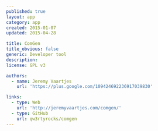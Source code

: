 ```yaml
---
published: true
layout: app
category: app
created: 2015-01-07
updated: 2015-04-28

title: ComGen
title_obvious: false
generic: Developer tool
description:
license: GPL v3

authors:
  - name: Jeremy Vaartjes
    url: 'https://plus.google.com/109424692236917039830'

links:
  - type: Web
    url: 'http://jeremyvaartjes.com/comgen/'
  - type: GitHub
    url: qw3rtyrocks/comgen
---
```

